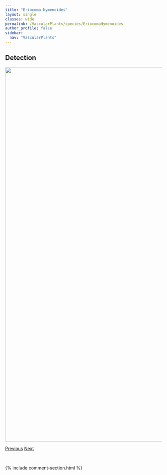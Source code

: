 ```yaml
---
title: "Eriocoma hymenoides"
layout: single
classes: wide
permalink: /VascularPlants/species/EriocomaHymenoides
author_profile: false
sidebar:
  nav: "VascularPlants"
---
```


<h2>Detection</h2>

<a href="https://drive.google.com/uc?export=view&id=1NY45N7FgObvrMjZ3KDqlN_IzepgKeyHA">
<img src="https://drive.google.com/uc?export=view&id=1NY45N7FgObvrMjZ3KDqlN_IzepgKeyHA" height = "1200" width = "800">
</a>


<a href="/DevelopmentWebsite/VascularPlants/species/ErigeronTrifidus" class="pagination--pager" title="Erigeron trifidus">Previous</a> <a href="/DevelopmentWebsite/VascularPlants/species/EriocomaNelsonii" class="pagination--pager" title="Eriocoma nelsonii">Next</a>

<p>&nbsp;</p>

{% include comment-section.html %}
